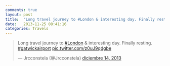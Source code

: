 ```yaml
---
comments: true
layout: post
title:  "Long travel journey to #London & interesting day. Finally resting. #gatwickairport"
date:   2013-11-25 08:41:16
categories: Travels
---
```


<blockquote class="twitter-tweet" lang="es"><p>Long travel journey to <a href="https://twitter.com/hashtag/London?src=hash">#London</a> &amp; interesting day. Finally resting. <a href="https://twitter.com/hashtag/gatwickairport?src=hash">#gatwickairport</a> <a href="http://t.co/z0uJ9qdgbe">pic.twitter.com/z0uJ9qdgbe</a></p>&mdash; Jrcconstela (@Jrcconstela) <a href="https://twitter.com/Jrcconstela/status/411673869804912640">diciembre 14, 2013</a></blockquote>
<script async src="//platform.twitter.com/widgets.js" charset="utf-8"></script>
